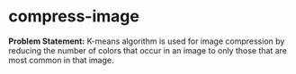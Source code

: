 # compress-image
**Problem Statement:** K-means algorithm is used for image compression by reducing the number of colors that occur in an image to only those that are most common in that image.
